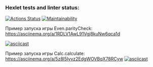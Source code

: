 ### Hexlet tests and linter status:
[![Actions Status](https://github.com/Met-s/java-project-61/actions/workflows/hexlet-check.yml/badge.svg)](https://github.com/Met-s/java-project-61/actions)
[![Maintainability](https://api.codeclimate.com/v1/badges/adac22876bfb367baf81/maintainability)](https://codeclimate.com/github/Met-s/java-project-61/maintainability)


Пример запуска игры Even.parityCheck: https://asciinema.org/a/1RDLV1AwL91Vgj8kuNw6qca1d

[![asciicast](https://asciinema.org/a/1RDLV1AwL91Vgj8kuNw6qca1d.svg)](https://asciinema.org/a/1RDLV1AwL91Vgj8kuNw6qca1d)

Пример запуска игры Calc.calculate: https://asciinema.org/a/5z8l5Iyvz2EdgWOVBqX78RCyw
[![asciicast](https://asciinema.org/a/5z8l5Iyvz2EdgWOVBqX78RCyw.svg)](https://asciinema.org/a/5z8l5Iyvz2EdgWOVBqX78RCyw)
